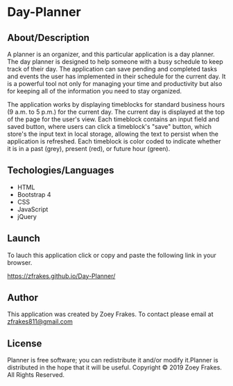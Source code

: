 # Day-Planner

## About/Description
A planner is an organizer, and this particular application is a day planner.  The day planner is designed to help someone with a busy schedule to keep track of their day. The application can save pending and completed tasks and events the user has implemented in their schedule for the current day. It is a powerful tool not only for managing your time and productivity but also for keeping all of the information you need to stay organized.
 
The application works by displaying timeblocks for standard business hours (9 a.m. to 5 p.m.) for the current day. The current day is displayed at the top of the page for the user's view. Each timeblock contains an input field and saved button, where users can click a timeblock's "save" button, which store's the input text in local storage, allowing the text to persist when the application is refreshed. Each timeblock is color coded to indicate whether it is in a past (grey), present (red), or future hour (green).

## Techologies/Languages
* HTML
* Bootstrap 4
* CSS
* JavaScript
* jQuery

## Launch
To lauch this application click or copy and paste the following link in your browser.

https://zfrakes.github.io/Day-Planner/

## Author 
This application was created by Zoey Frakes. To contact please email at zfrakes811@gmail.com

## License 
Planner is free software; you can redistribute it and/or modify it.Planner is distributed in the hope that it will be useful.
Copyright © 2019 Zoey Frakes. All Rights Reserved.